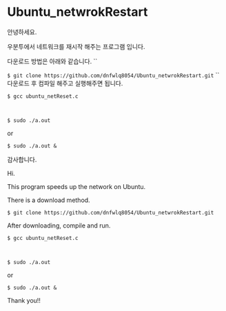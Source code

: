 # Ubuntu_netwrokRestart

안녕하세요.

우분투에서 네트워크를 재시작 해주는 프로그램 입니다.

다운로드 방법은 아래와 같습니다.
``

`$ git clone https://github.com/dnfwlq8054/Ubuntu_netwrokRestart.git`
``
다운로드 후 컴파일 해주고 실행해주면 됩니다.


`$ gcc ubuntu_netReset.c`

` `

`$ sudo ./a.out`

or

`$ sudo ./a.out &`

감사합니다.







Hi.

This program speeds up the network on Ubuntu.

There is a download method.


`$ git clone https://github.com/dnfwlq8054/Ubuntu_netwrokRestart.git`



After downloading, compile and run.


`$ gcc ubuntu_netReset.c`

` `

`$ sudo ./a.out`

or

`$ sudo ./a.out &`

Thank you!!

